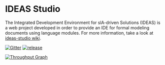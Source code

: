 # IDEAS Studio

The Integrated Development Environment for slA-driven Solutions (IDEAS) is a web project developed in order to provide an IDE for formal modeling documents using language modules. 
For more information, take a look at [ideas-studio wiki](https://github.com/isa-group/ideas-studio/wiki).

[![Gitter](https://badges.gitter.im/Join%20Chat.svg)](https://gitter.im/isa-group/ideas-studio?utm_source=badge&utm_medium=badge&utm_campaign=pr-badge&utm_content=badge)
[![release](https://img.shields.io/badge/release-0.9.4-green.svg)](https://raw.githubusercontent.com/isa-group/ideas-studio/master/CHANGELOG.txt)

[![Throughput Graph](https://graphs.waffle.io/isa-group/ideas-studio/throughput.svg)](https://waffle.io/isa-group/ideas-studio/metrics)
